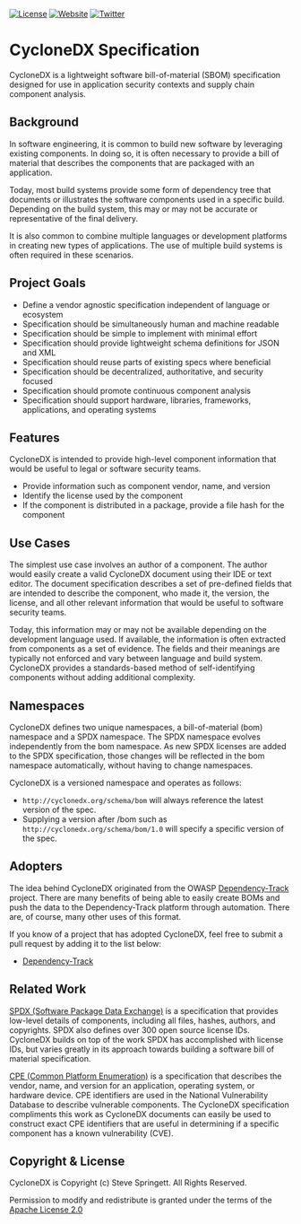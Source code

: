 [![License][license-image]][license-url]
[![Website](https://img.shields.io/badge/https://-cyclonedx.org-blue.svg)](https://cyclonedx.org/)
[![Twitter](https://img.shields.io/twitter/url/http/shields.io.svg?style=social&label=Follow)](https://twitter.com/CycloneDX_Spec)

CycloneDX Specification
=====================================

CycloneDX is a lightweight software bill-of-material (SBOM) specification designed for use in application security contexts and supply chain component analysis.

Background
-------------------

In software engineering, it is common to build new software by leveraging existing components. In doing so, it is 
often necessary to provide a bill of material that describes the components that are packaged with an application. 

Today, most build systems provide some form of dependency tree that documents or illustrates the software components 
used in a specific build. Depending on the build system, this may or may not be accurate or representative of the 
final delivery.

It is also common to combine multiple languages or development platforms in creating new types of applications. The 
use of multiple build systems is often required in these scenarios.

Project Goals
-------------------

- Define a vendor agnostic specification independent of language or ecosystem
- Specification should be simultaneously human and machine readable
- Specification should be simple to implement with minimal effort
- Specification should provide lightweight schema definitions for JSON and XML
- Specification should reuse parts of existing specs where beneficial
- Specification should be decentralized, authoritative, and security focused
- Specification should promote continuous component analysis
- Specification should support hardware, libraries, frameworks, applications, and operating systems

Features
-------------------

CycloneDX is intended to provide high-level component information that would be useful to legal or software security teams.

* Provide information such as component vendor, name, and version
* Identify the license used by the component
* If the component is distributed in a package, provide a file hash for the component

Use Cases
-------------------

The simplest use case involves an author of a component. The author would easily create a valid CycloneDX document using their IDE or text editor. The document specification describes a set of pre-defined fields that are intended to describe the component, who made it, the version, the license, and all other relevant information that would be useful to software security teams.

Today, this information may or may not be available depending on the development language used. If available, the information is often extracted from components as a set of evidence. The fields and their meanings are typically not enforced and vary between language and build system. CycloneDX provides a standards-based method of self-identifying components without adding additional complexity.

Namespaces
-------------------

CycloneDX defines two unique namespaces, a bill-of-material (bom) namespace and a SPDX namespace. The SPDX namespace
evolves independently from the bom namespace. As new SPDX licenses are added to the SPDX specification, those changes 
will be reflected in the bom namespace automatically, without having to change namespaces.

CycloneDX is a versioned namespace and operates as follows:

* `http://cyclonedx.org/schema/bom` will always reference the latest version of the spec.
* Supplying a version after /bom such as `http://cyclonedx.org/schema/bom/1.0` will specify a specific version of the spec.

Adopters
-------------------

The idea behind CycloneDX originated from the OWASP [Dependency-Track][odc-url] project. There are many benefits of
being able to easily create BOMs and push the data to the Dependency-Track platform through automation. There are,
of course, many other uses of this format. 

If you know of a project that has adopted CycloneDX, feel free to submit a pull request by adding it to the list below:

* [Dependency-Track][odc-url]

Related Work
-------------------

[SPDX (Software Package Data Exchange)][spdx-url] is a specification that provides low-level details of components, including all files, hashes, authors, and copyrights. SPDX also defines over 300 open source license IDs. CycloneDX builds on top of the work SPDX has accomplished with license IDs, but varies greatly in its approach towards building a software bill of material specification.

[CPE (Common Platform Enumeration)][cpe-url] is a specification that describes the vendor, name, and version for an application, operating system, or hardware device. CPE identifiers are used in the National Vulnerability Database to describe vulnerable components. The CycloneDX specification compliments this work as CycloneDX documents can easily be used to construct exact CPE identifiers that are useful in determining if a specific component has a known vulnerability (CVE).

Copyright & License
-------------------

CycloneDX is Copyright (c) Steve Springett. All Rights Reserved.

Permission to modify and redistribute is granted under the terms of the [Apache License 2.0][license-url]

[license-image]: https://img.shields.io/badge/license-apache%20v2-brightgreen.svg
[license-url]: https://github.com/CycloneDX/specification/blob/master/LICENSE
[spdx-url]: https://spdx.org
[cpe-url]: https://nvd.nist.gov/products/cpe
[odc-url]: https://dependencytrack.org

